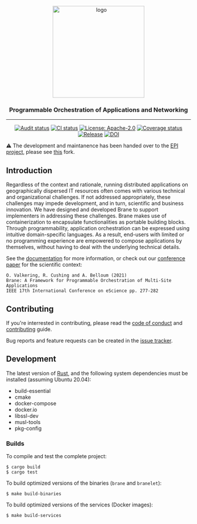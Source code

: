 <p align="center">
  <img src="https://raw.githubusercontent.com/onnovalkering/brane/master/contrib/assets/logo.png" alt="logo" width="250"/>
  <h3 align="center">Programmable Orchestration of Applications and Networking</h3>
</p>

----

<span align="center">

  [![Audit status](https://github.com/onnovalkering/brane/workflows/Audit/badge.svg)](https://github.com/onnovalkering/brane/actions)
  [![CI status](https://github.com/onnovalkering/brane/workflows/CI/badge.svg)](https://github.com/onnovalkering/brane/actions)
  [![License: Apache-2.0](https://img.shields.io/github/license/onnovalkering/brane.svg)](https://github.com/onnovalkering/brane/blob/master/LICENSE)
  [![Coverage status](https://coveralls.io/repos/github/onnovalkering/brane/badge.svg)](https://coveralls.io/github/onnovalkering/brane)
  [![Release](https://img.shields.io/github/release/onnovalkering/brane.svg)](https://github.com/onnovalkering/brane/releases/latest)
  [![DOI](https://zenodo.org/badge/DOI/10.5281/zenodo.3890928.svg)](https://doi.org/10.5281/zenodo.3890928)

</span>

:warning: The development and maintanence has been handed over to the [EPI project](https://enablingpersonalizedinterventions.nl), please see [this](http://github.com/epi-project/brane) fork.

## Introduction

Regardless of the context and rationale, running distributed applications on geographically dispersed IT resources often comes with various technical and organizational challenges. If not addressed appropriately, these challenges may impede development, and in turn, scientific and business innovation. We have designed and developed Brane to support implementers in addressing these challenges. Brane makes use of containerization to encapsulate functionalities as portable building blocks. Through programmability, application orchestration can be expressed using intuitive domain-specific languages. As a result, end-users with limited or no programming experience are empowered to compose applications by themselves, without having to deal with the underlying technical details.

See the [documentation](docs/) for more information, or check out our [conference paper](https://doi.org/10.1109/eScience51609.2021.00056) for the scientific context:

```
O. Valkering, R. Cushing and A. Belloum (2021)
Brane: A Framework for Programmable Orchestration of Multi-Site Applications 
IEEE 17th International Conference on eScience pp. 277-282
```

## Contributing
If you're interrested in contributing, please read the [code of conduct](.github/CODE_OF_CONDUCT.md) and [contributing](.github/CONTRIBUTING.md) guide.

Bug reports and feature requests can be created in the [issue tracker](https://github.com/onnovalkering/brane/issues).

## Development
The latest version of [Rust](https://www.rust-lang.org), and the following system dependencies must be installed (assuming Ubuntu 20.04):

- build-essential
- cmake
- docker-compose
- docker.io
- libssl-dev
- musl-tools
- pkg-config

### Builds
To compile and test the complete project:
```
$ cargo build
$ cargo test
```

To build optimized versions of the binaries (`brane` and `branelet`):
```shell
$ make build-binaries
```

To build optimized versions of the services (Docker images):
```shell
$ make build-services
```
